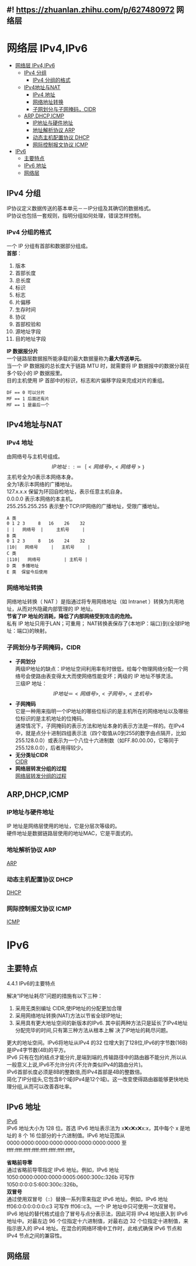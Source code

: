 #! https://zhuanlan.zhihu.com/p/627480972
网络层
---
# 网络层 IPv4,IPv6

- [网络层 IPv4,IPv6](#网络层-ipv4ipv6)
  - [IPv4 分组](#ipv4-分组)
    - [IPv4 分组的格式](#ipv4-分组的格式)
  - [IPv4地址与NAT](#ipv4地址与nat)
    - [IPv4 地址](#ipv4-地址)
    - [网络地址转换](#网络地址转换)
    - [子网划分与子网掩码，CIDR](#子网划分与子网掩码cidr)
  - [ARP,DHCP,ICMP](#arpdhcpicmp)
    - [IP地址与硬件地址](#ip地址与硬件地址)
    - [地址解析协议 ARP](#地址解析协议-arp)
    - [动态主机配置协议 DHCP](#动态主机配置协议-dhcp)
    - [网际控制报文协议 ICMP](#网际控制报文协议-icmp)
- [IPv6](#ipv6)
  - [主要特点](#主要特点)
  - [IPv6 地址](#ipv6-地址)
  - [网络层](#网络层-1)


## IPv4 分组

IP协议定义数据传送的基本单元－－IP分组及其确切的数据格式。   
IP协议也包括一套规则，指明分组如何处理，错误怎样控制。   

### IPv4 分组的格式

一个 IP 分组有首部和数据部分组成。    
**首部**：   
1. 版本
2. 首部长度
3. 总长度
4. 标识
5. 标志
6. 片偏移
7. 生存时间
8. 协议
9. 首部校验和
10. 源地址字段
11. 目的地址字段

**IP 数据报分片**   
一个链路层数据报所能承载的最大数据量称为**最大传送单元**。   
当一个 IP 数据报的总长度大于链路 MTU 时，就需要将 IP 数据报中的数据分装在多个较小的 IP 数据报里。   
目的主机使用 IP 首部中的标识，标志和片偏移字段来完成对片的重组。  
```
DF == 0 可以分片
MF == 1 后面还有片
MF == 1 是最后一个
```

## IPv4地址与NAT 

### IPv4 地址
由网络号与主机号组成。   
$$
IP 地址::＝｛<网络号>, <网络号>｝
$$
主机号全为0表示本网络本身。  
全为1表示本网络的广播地址。  
127.x.x.x 保留为环回自检地址，表示任意主机自身。   
0.0.0.0 表示本网络的本主机。   
255.255.255.255 表示整个TCP/IP网络的广播地址，受限广播地址。   
```
A 类
0 1 2 3     8   16    26    32
| |   网络号  |     主机号     |
B 类
0 1 2 3     8   16    24    32
|10|   网络号     |   主机号     |
C 类
|110|   网络号         | 主机号 |
D 类  多播地址
E 类  保留今后使用
```

### 网络地址转换

网络地址转换（ NAT ）是指通过将专用网络地址（如 Intranet ）转换为共用地址，从而对外隐藏内部管理的 IP 地址。  
**节省了IP 地址的消耗，降低了内部网络受到攻击的危险。**   
私有 IP 地址只用于LAN；可重用；
NAT转换表保存了{本地IP：端口}到{全球IP地址：端口}的映射。

### 子网划分与子网掩码，CIDR
- **子网划分**   
两级IP地址的缺点：IP地址空间利用率有时很低，给每个物理网络分配一个网络号会使路由表变得太大而使网络性能变坏；两级的 IP 地址不够灵活。   
三级IP 地址：
$$
IP地址 ＝ {<网络号>, <子网号>, <主机号>}
$$
- **子网掩码**   
它是一种用来指明一个IP地址的哪些位标识的是主机所在的网络地址以及哪些位标识的是主机地址的位掩码。   
通常情况下，子网掩码的表示方法和地址本身的表示方法是一样的。在IPv4中，就是点分十进制四组表示法（四个取值从0到255的数字由点隔开，比如255.128.0.0）或表示为一个八位十六进制数（如FF.80.00.00，它等同于255.128.0.0），后者用得较少。  
- **无分类址CIDR**   
[CIDR](https://zhuanlan.zhihu.com/p/369707004)  
- **网络层转发分组的过程**    
[网络层转发分组的过程](https://www.cnblogs.com/cone/p/14906428.html)   

## ARP,DHCP,ICMP
### IP地址与硬件地址
IP 地址是网络层使用的地址，它是分层次等级的。  
硬件地址是数据链路层使用的地址MAC，它是平面式的。  
### 地址解析协议 ARP
[ARP](https://zh.wikipedia.org/wiki/%E5%9C%B0%E5%9D%80%E8%A7%A3%E6%9E%90%E5%8D%8F%E8%AE%AE)  
### 动态主机配置协议 DHCP
[DHCP](https://zh.wikipedia.org/wiki/%E5%8A%A8%E6%80%81%E4%B8%BB%E6%9C%BA%E8%AE%BE%E7%BD%AE%E5%8D%8F%E8%AE%AE)  
### 网际控制报文协议 ICMP
[ICMP](https://zh.wikipedia.org/wiki/%E4%BA%92%E8%81%94%E7%BD%91%E6%8E%A7%E5%88%B6%E6%B6%88%E6%81%AF%E5%8D%8F%E8%AE%AE)  

# IPv6
## 主要特点
4.4.1 IPv6的主要特点

解决“IP地址耗尽”问题的措施有以下三种：
1. 采用无类别编址 CIDR,使IP地址的分配更加合理
2. 采用网络地址转换(NAT)方法以节省全球IP地址;
3. 采用具有更大地址空间的新版本的IPv6. 其中前两种方法只是延长了IPv4地址分配完毕的时间,只有第三种方法从根本上解 决了IP地址的耗尽问题。  

更大的地址空间。IPv6将地址从IPv4 的32 位增大到了128位,IPv6的字节数(16B)是IPv4字节数(4B)的平方。  
IPv6 只有在包的结点才能分片,是端到端的,传输路径中的路由器不能分片,所以从 一般意义上说,IPv6不允许分片(不允许类似IPv4的路由分片)。  
IPv6首部长度必须是8B的整数倍,而IPv4首部是4B的整数倍。  
简化了IP分组头,它包含8个域(IPv4是12个域)。这一改变使得路由器能够更快地处 理分组,从而可以改善吞吐率。  
## IPv6 地址
[IPv6](https://www.ibm.com/docs/zh/i/7.2?topic=concepts-ipv6-address-formats)  
IPv6 地址大小为 128 位。首选 IPv6 地址表示法为 x:x:x:x:x:x:x:x，其中每个 x 是地址的 8 个 16 位部分的十六进制值。IPv6 地址范围从 0000:0000:0000:0000:0000:0000:0000:0000 至 ffff:ffff:ffff:ffff:ffff:ffff:ffff:ffff。

**省略前导零**    
通过省略前导零指定 IPv6 地址。例如，IPv6 地址 1050:0000:0000:0000:0005:0600:300c:326b 可写作 1050:0:0:0:5:600:300c:326b。  
**双冒号**  
通过使用双冒号（::）替换一系列零来指定 IPv6 地址。例如，IPv6 地址 ff06:0:0:0:0:0:0:c3 可写作 ff06::c3。一个 IP 地址中只可使用一次双冒号。
IPv6 地址的替代格式组合了冒号与点分表示法，因此可将 IPv4 地址嵌入到 IPv6 地址中。对最左边 96 个位指定十六进制值，对最右边 32 个位指定十进制值，来指示嵌入的 IPv4 地址。在混合的网络环境中工作时，此格式确保 IPv6 节点和 IPv4 节点之间的兼容性。  

网络层
---